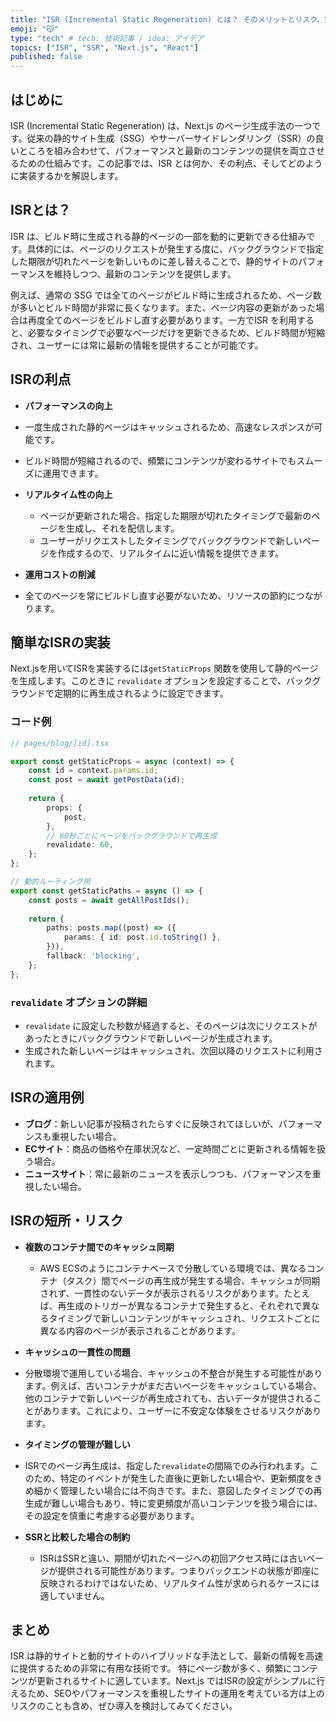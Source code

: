 ```yaml
---
title: "ISR (Incremental Static Regeneration) とは？ そのメリットとリスク、実装方法まで"
emoji: "😽"
type: "tech" # tech: 技術記事 / idea: アイデア
topics: ["ISR", "SSR", "Next.js", "React"]
published: false
---
```


## はじめに

ISR (Incremental Static Regeneration) は、Next.js のページ生成手法の一つです。従来の静的サイト生成（SSG）やサーバーサイドレンダリング（SSR）の良いところを組み合わせて、パフォーマンスと最新のコンテンツの提供を両立させるための仕組みです。この記事では、ISR とは何か、その利点、そしてどのように実装するかを解説します。


## ISRとは？

ISR は、ビルド時に生成される静的ページの一部を動的に更新できる仕組みです。具体的には、ページのリクエストが発生する度に、バックグラウンドで指定した期限が切れたページを新しいものに差し替えることで、静的サイトのパフォーマンスを維持しつつ、最新のコンテンツを提供します。

例えば、通常の SSG では全てのページがビルド時に生成されるため、ページ数が多いとビルド時間が非常に長くなります。また、ページ内容の更新があった場合は再度全てのページをビルドし直す必要があります。一方でISR を利用すると、必要なタイミングで必要なページだけを更新できるため、ビルド時間が短縮され、ユーザーには常に最新の情報を提供することが可能です。


## ISRの利点

-  **パフォーマンスの向上**
  - 一度生成された静的ページはキャッシュされるため、高速なレスポンスが可能です。
  - ビルド時間が短縮されるので、頻繁にコンテンツが変わるサイトでもスムーズに運用できます。

- **リアルタイム性の向上**
  - ページが更新された場合、指定した期限が切れたタイミングで最新のページを生成し、それを配信します。
  - ユーザーがリクエストしたタイミングでバックグラウンドで新しいページを作成するので、リアルタイムに近い情報を提供できます。

-  **運用コストの削減**
  - 全てのページを常にビルドし直す必要がないため、リソースの節約につながります。

## 簡単なISRの実装

Next.jsを用いてISRを実装するには`getStaticProps` 関数を使用して静的ページを生成します。このときに `revalidate` オプションを設定することで、バックグラウンドで定期的に再生成されるように設定できます。

### コード例
```ts
// pages/blog/[id].tsx

export const getStaticProps = async (context) => {
    const id = context.params.id;
    const post = await getPostData(id);
    
    return {
        props: {
            post,
        },
        // 60秒ごとにページをバックグラウンドで再生成
        revalidate: 60,
    };
};

// 動的ルーティング用
export const getStaticPaths = async () => {
    const posts = await getAllPostIds();
    
    return {
        paths: posts.map((post) => ({
            params: { id: post.id.toString() },
        })),
        fallback: 'blocking',
    };
};
```

### `revalidate` オプションの詳細

- `revalidate` に設定した秒数が経過すると、そのページは次にリクエストがあったときにバックグラウンドで新しいページが生成されます。
- 生成された新しいページはキャッシュされ、次回以降のリクエストに利用されます。

## ISRの適用例

- **ブログ**：新しい記事が投稿されたらすぐに反映されてほしいが、パフォーマンスも重視したい場合。
- **ECサイト**：商品の価格や在庫状況など、一定時間ごとに更新される情報を扱う場合。
- **ニュースサイト**：常に最新のニュースを表示しつつも、パフォーマンスを重視したい場合。

## ISRの短所・リスク

- **複数のコンテナ間でのキャッシュ同期**
  - AWS ECSのようにコンテナベースで分散している環境では、異なるコンテナ（タスク）間でページの再生成が発生する場合、キャッシュが同期されず、一貫性のないデータが表示されるリスクがあります。たとえば、再生成のトリガーが異なるコンテナで発生すると、それぞれで異なるタイミングで新しいコンテンツがキャッシュされ、リクエストごとに異なる内容のページが表示されることがあります。

-  **キャッシュの一貫性の問題**
  - 分散環境で運用している場合、キャッシュの不整合が発生する可能性があります。例えば、古いコンテナがまだ古いページをキャッシュしている場合、他のコンテナで新しいページが再生成されても、古いデータが提供されることがあります。これにより、ユーザーに不安定な体験をさせるリスクがあります。

-  **タイミングの管理が難しい**
  - ISRでのページ再生成は、指定した`revalidate`の間隔でのみ行われます。このため、特定のイベントが発生した直後に更新したい場合や、更新頻度をきめ細かく管理したい場合には不向きです。また、意図したタイミングでの再生成が難しい場合もあり、特に変更頻度が高いコンテンツを扱う場合には、その設定を慎重に考慮する必要があります。

- **SSRと比較した場合の制約**
  - ISRはSSRと違い、期間が切れたページへの初回アクセス時には古いページが提供される可能性があります。つまりバックエンドの状態が即座に反映されるわけではないため、リアルタイム性が求められるケースには適していません。

## まとめ

ISR は静的サイトと動的サイトのハイブリッドな手法として、最新の情報を高速に提供するための非常に有用な技術です。
特にページ数が多く、頻繁にコンテンツが更新されるサイトに適しています。Next.js ではISRの設定がシンプルに行えるため、SEOやパフォーマンスを重視したサイトの運用を考えている方は上のリスクのことも含め、ぜひ導入を検討してみてください。

